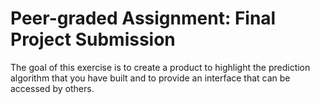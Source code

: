 # Peer-graded Assignment: Final Project Submission

The goal of this exercise is to create a product to highlight the prediction algorithm that you have built and to provide an interface that can be accessed by others.
